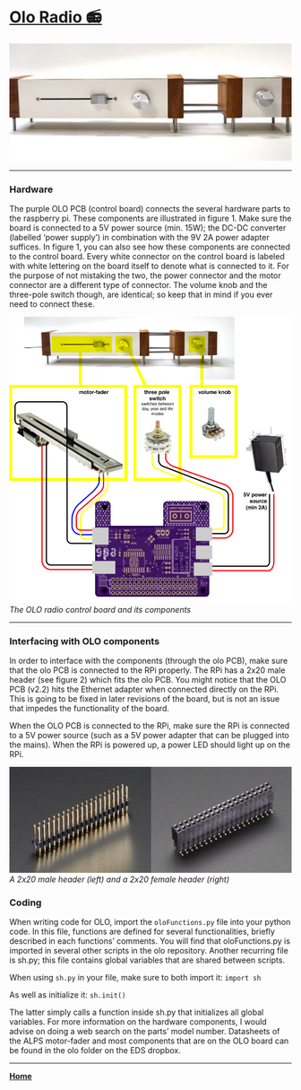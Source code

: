 # [Olo Radio 📻](http://willodom.com/portfolio/portfolio/olo-ongoingdesign/)
<p align="center">
  <img src="images/olo/olo-front-view.jpg">
</p>

---

### Hardware
The purple OLO PCB (control board) connects the several hardware parts to the raspberry pi. These components are illustrated in figure 1. Make sure the board is connected to a 5V power source (min. 15W); the DC-DC converter (labelled ‘power supply’) in combination with the 9V 2A power adapter suffices. In figure 1, you can also see how these components are connected to the control board. Every white connector on the control board is labeled with white lettering on the board itself to denote what is connected to it. For the purpose of not mistaking the two, the power connector and the motor connector are a different type of connector. The volume knob and the three-pole switch though, are identical; so keep that in mind if you ever need to connect these.

![The OLO radio control board and its components](images/olo/olo-radio-control-board-components.png)
_The OLO radio control board and its components_

---

### Interfacing with OLO components
In order to interface with the components (through the olo PCB), make sure that the olo PCB is connected to the RPi properly. The RPi has a 2x20 male header (see figure 2) which fits the olo PCB. You might notice that the OLO PCB (v2.2) hits the Ethernet adapter when connected directly on the RPi. This is going to be fixed in later revisions of the board, but is not an issue that impedes the functionality of the board.

When the OLO PCB is connected to the RPi, make sure the RPi is connected to a 5V power source (such as a 5V power adapter that can be plugged into the mains). When the RPi is powered up, a power LED should light up on the RPi.

![A 2x20 male header (left) and a 2x20 female header (right)](images/olo/male-header-female-header.png)
_A 2x20 male header (left) and a 2x20 female header (right)_

### Coding
When writing code for OLO, import the `oloFunctions.py` file into your python code. In this file, functions are defined for several functionalities, briefly described in each functions’ comments. You will find that oloFunctions.py is imported in several other scripts in the olo repository. Another recurring file is sh.py; this file contains global variables that are shared between scripts. 

When using `sh.py` in your file, make sure to both import it: `import sh`

As well as initialize it: `sh.init()`

The latter simply calls a function inside sh.py that initializes all global variables.
For more information on the hardware components, I would advise on doing a web search on the parts’ model number. Datasheets of the ALPS motor-fader and most components that are on the OLO board can be found in the olo folder on the EDS dropbox.

---
**[Home](README.md)**
